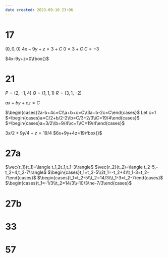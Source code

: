 ```yaml
---
date created: 2023-09-10 23:06
---
```


# 17

$(0,0,0)$
$4x-9y+z=3+C$
$0=3+C$
$C=-3$

$4x-9y+z=0\fbox{}$

# 21

$P=(2,-1,4)$
$Q=(1,1,1)$
$R=(3,1,-2)$

$ax+by+cz=C$

$\begin{cases}2a-b+4c=C\\a+b+c=C\\3a+b-2c=C\end{cases}$
Let c=1
$=\begin{cases}a=C/2+b/2-2\\b=C/3+2/3\\C=19/4\end{cases}$
$=\begin{cases}a=3/2\\b=9/4\\c=1\\C=19/4\end{cases}$

$3x/2+9y/4+z=19/4$
$6x+9y+4z=19\fbox{}$

# 27a

$\vec{r_1}(t_1)=\langle t_1,2t_1,t_1-3\rangle$
$\vec{r_2}(t_2)=\langle t_2-5,-t_2+4,t_2-7\rangle$
$\begin{cases}t_1=t_2-5\\2t_1=-t_2+4\\t_1-3=t_2-7\end{cases}$
$\begin{cases}t_1=t_2-5\\t_2=14/3\\t_1-3=t_2-7\end{cases}$
$\begin{cases}t_1=-1/3\\t_2=14/3\\-10/3\ne-7/3\end{cases}$



# 27b

# 33

# 57

